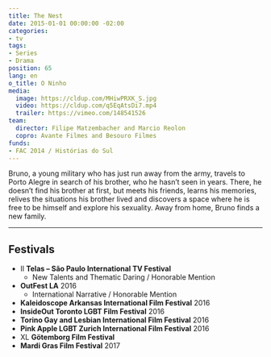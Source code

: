 ```yaml
---
title: The Nest
date: 2015-01-01 00:00:00 -02:00
categories:
- tv
tags:
- Series
- Drama
position: 65
lang: en
o_title: O Ninho
media:
  image: https://cldup.com/MHiwPRXK_S.jpg
  video: https://cldup.com/q5EqAtsDi7.mp4
  trailer: https://vimeo.com/148541526
team:
  director: Filipe Matzembacher and Marcio Reolon
  copro: Avante Filmes and Besouro Filmes
funds:
- FAC 2014 / Histórias do Sul
---
```


Bruno, a young military who has just run away from the army, travels to Porto Alegre in search of his brother, who he hasn’t seen in years. There, he doesn’t find his brother at first, but meets his friends, learns his memories, relives the situations his brother lived and discovers a space where he is free to be himself and explore his sexuality. Away from home, Bruno finds a new family.

---

## Festivals

* II **Telas – São Paulo International TV Festival**
  * New Talents and Thematic Daring / Honorable Mention
* **OutFest LA** 2016
  * International Narrative / Honorable Mention
* **Kaleidoscope Arkansas International Film Festival** 2016
* **InsideOut Toronto LGBT Film Festival** 2016
* **Torino Gay and Lesbian International Film Festival** 2016
* **Pink Apple LGBT Zurich International Film Festival** 2016
* XL **Götemborg Film Festival**
* **Mardi Gras Film Festival** 2017
